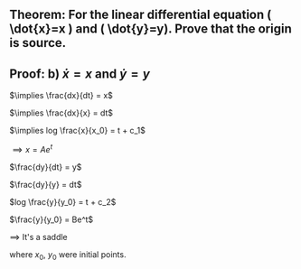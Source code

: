 ## Theorem: For the linear differential equation \( \dot{x}=x \) and \( \dot{y}=y). Prove that the origin is source.


## Proof: b) $\dot{x} = x$ and $\dot{y} = y$

$\implies \frac{dx}{dt} = x$ 

$\implies  \frac{dx}{x} = dt$

$\implies  log \frac{x}{x_0} = t + c_1$

$\implies x = Ae^t$

$\frac{dy}{dt} = y$

$\frac{dy}{y} = dt$

$log \frac{y}{y_0} = t + c_2$

$\frac{y}{y_0} = Be^t$

$\implies$ It's a saddle 

where $x_0$, $y_0$ were initial points. 
